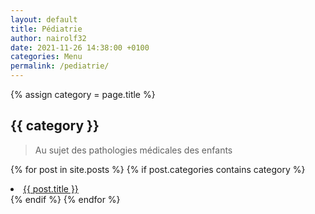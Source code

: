 ```yaml
---
layout: default
title: Pédiatrie
author: nairolf32
date: 2021-11-26 14:38:00 +0100
categories: Menu
permalink: /pediatrie/
---
```


{% assign category = page.title %}

<h2>{{ category }}</h2>

> Au sujet des pathologies médicales des enfants

{% for post in site.posts %}
{% if post.categories contains category %}
<li> <a href="{{ site.baseurl }}{{ post.url }}">{{ post.title }}</a> </li>
{% endif %}
{% endfor %}
